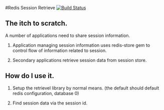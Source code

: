 #Redis Session Retrieve [![Build Status](https://secure.travis-ci.org/akeem/redis-session-retrieve.png)](http://travis-ci.org/akeem/redis-session-retrieve)

## The itch to scratch.
A number of applications need to share session information.

1. Application managing session information uses redis-store gem to
   control flow of information related to session.

2. Secondary applications retrieve session data from session store.

## How do I use it.

1. Setup the retrievel library by normal means. (the default should
   default redis configuration, database 0)

2. Find session data via the session id.


